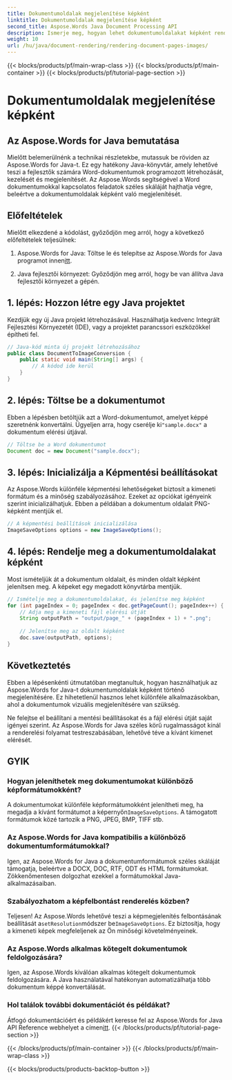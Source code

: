 ```yaml
---
title: Dokumentumoldalak megjelenítése képként
linktitle: Dokumentumoldalak megjelenítése képként
second_title: Aspose.Words Java Document Processing API
description: Ismerje meg, hogyan lehet dokumentumoldalakat képként renderelni az Aspose.Words for Java használatával. Lépésről lépésre útmutató kódpéldákkal a hatékony dokumentumkonverzió érdekében.
weight: 10
url: /hu/java/document-rendering/rendering-document-pages-images/
---
```


{{< blocks/products/pf/main-wrap-class >}}
{{< blocks/products/pf/main-container >}}
{{< blocks/products/pf/tutorial-page-section >}}

# Dokumentumoldalak megjelenítése képként


## Az Aspose.Words for Java bemutatása

Mielőtt belemerülnénk a technikai részletekbe, mutassuk be röviden az Aspose.Words for Java-t. Ez egy hatékony Java-könyvtár, amely lehetővé teszi a fejlesztők számára Word-dokumentumok programozott létrehozását, kezelését és megjelenítését. Az Aspose.Words segítségével a Word dokumentumokkal kapcsolatos feladatok széles skáláját hajthatja végre, beleértve a dokumentumoldalak képként való megjelenítését.

## Előfeltételek

Mielőtt elkezdené a kódolást, győződjön meg arról, hogy a következő előfeltételek teljesülnek:

1.  Aspose.Words for Java: Töltse le és telepítse az Aspose.Words for Java programot innen[itt](https://releases.aspose.com/words/java/).

2. Java fejlesztői környezet: Győződjön meg arról, hogy be van állítva Java fejlesztői környezet a gépén.

## 1. lépés: Hozzon létre egy Java projektet

Kezdjük egy új Java projekt létrehozásával. Használhatja kedvenc Integrált Fejlesztési Környezetét (IDE), vagy a projektet parancssori eszközökkel építheti fel.

```java
// Java-kód minta új projekt létrehozásához
public class DocumentToImageConversion {
    public static void main(String[] args) {
        // A kódod ide kerül
    }
}
```

## 2. lépés: Töltse be a dokumentumot

Ebben a lépésben betöltjük azt a Word-dokumentumot, amelyet képpé szeretnénk konvertálni. Ügyeljen arra, hogy cserélje ki`"sample.docx"` a dokumentum elérési útjával.

```java
// Töltse be a Word dokumentumot
Document doc = new Document("sample.docx");
```

## 3. lépés: Inicializálja a Képmentési beállításokat

Az Aspose.Words különféle képmentési lehetőségeket biztosít a kimeneti formátum és a minőség szabályozásához. Ezeket az opciókat igényeink szerint inicializálhatjuk. Ebben a példában a dokumentum oldalait PNG-képként mentjük el.

```java
// A képmentési beállítások inicializálása
ImageSaveOptions options = new ImageSaveOptions();
```

## 4. lépés: Rendelje meg a dokumentumoldalakat képként

Most ismételjük át a dokumentum oldalait, és minden oldalt képként jelenítsen meg. A képeket egy megadott könyvtárba mentjük.

```java
// Ismételje meg a dokumentumoldalakat, és jelenítse meg képként
for (int pageIndex = 0; pageIndex < doc.getPageCount(); pageIndex++) {
    // Adja meg a kimeneti fájl elérési útját
    String outputPath = "output/page_" + (pageIndex + 1) + ".png";
    
    // Jelenítse meg az oldalt képként
    doc.save(outputPath, options);
}
```

## Következtetés

Ebben a lépésenkénti útmutatóban megtanultuk, hogyan használhatjuk az Aspose.Words for Java-t dokumentumoldalak képként történő megjelenítésére. Ez hihetetlenül hasznos lehet különféle alkalmazásokban, ahol a dokumentumok vizuális megjelenítésére van szükség.

Ne felejtse el beállítani a mentési beállításokat és a fájl elérési útját saját igényei szerint. Az Aspose.Words for Java széles körű rugalmasságot kínál a renderelési folyamat testreszabásában, lehetővé téve a kívánt kimenet elérését.

## GYIK

### Hogyan jeleníthetek meg dokumentumokat különböző képformátumokként?

 A dokumentumokat különféle képformátumokként jelenítheti meg, ha megadja a kívánt formátumot a képernyőn`ImageSaveOptions`. A támogatott formátumok közé tartozik a PNG, JPEG, BMP, TIFF stb.

### Az Aspose.Words for Java kompatibilis a különböző dokumentumformátumokkal?

Igen, az Aspose.Words for Java a dokumentumformátumok széles skáláját támogatja, beleértve a DOCX, DOC, RTF, ODT és HTML formátumokat. Zökkenőmentesen dolgozhat ezekkel a formátumokkal Java-alkalmazásaiban.

### Szabályozhatom a képfelbontást renderelés közben?

 Teljesen! Az Aspose.Words lehetővé teszi a képmegjelenítés felbontásának beállítását a`setResolution`módszer be`ImageSaveOptions`. Ez biztosítja, hogy a kimeneti képek megfeleljenek az Ön minőségi követelményeinek.

### Az Aspose.Words alkalmas kötegelt dokumentumok feldolgozására?

Igen, az Aspose.Words kiválóan alkalmas kötegelt dokumentumok feldolgozására. A Java használatával hatékonyan automatizálhatja több dokumentum képpé konvertálását.

### Hol találok további dokumentációt és példákat?

 Átfogó dokumentációért és példákért keresse fel az Aspose.Words for Java API Reference webhelyet a címen[itt](https://reference.aspose.com/words/java/).
{{< /blocks/products/pf/tutorial-page-section >}}

{{< /blocks/products/pf/main-container >}}
{{< /blocks/products/pf/main-wrap-class >}}

{{< blocks/products/products-backtop-button >}}
